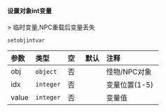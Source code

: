 #### 设置对象int变量

&gt; 临时变量,NPC重载后变量丢失

`setobjintvar`

| 参数  | 类型      | 空   | 默认 | 注释          |
| :---- | :-------- | :--- | :--- | :------------ |
| obj   | `object`  | 否   |      | 怪物/NPC对象  |
| idx   | `integer` | 否   |      | 变量位置(1-5)|
| value | `integer` | 否   |      | 变量值        |

